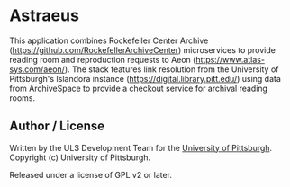 # Astraeus

This application combines Rockefeller Center Archive (https://github.com/RockefellerArchiveCenter) microservices to provide reading room and reproduction requests to Aeon (https://www.atlas-sys.com/aeon/). The stack features link resolution from the University of Pittsburgh's Islandora instance (https://digital.library.pitt.edu/) using data from ArchiveSpace to provide a checkout service for archival reading rooms.

## Author / License

Written by the ULS Development Team for the [University of Pittsburgh](http://www.pitt.edu).  Copyright (c) University of Pittsburgh.

Released under a license of GPL v2 or later.

